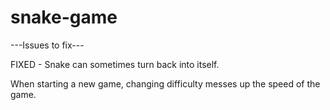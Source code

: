 # snake-game

---Issues to fix---

FIXED - Snake can sometimes turn back into itself.

When starting a new game, changing difficulty messes up the speed of the game.
